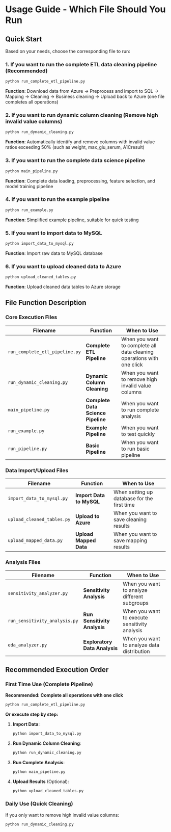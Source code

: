 # Usage Guide - Which File Should You Run

## Quick Start

Based on your needs, choose the corresponding file to run:

### 1. If you want to run the complete ETL data cleaning pipeline (Recommended)
```bash
python run_complete_etl_pipeline.py
```
**Function**: Download data from Azure → Preprocess and import to SQL → Mapping → Cleaning → Business cleaning → Upload back to Azure (one file completes all operations)

### 2. If you want to run dynamic column cleaning (Remove high invalid value columns)
```bash
python run_dynamic_cleaning.py
```
**Function**: Automatically identify and remove columns with invalid value ratios exceeding 50% (such as weight, max_glu_serum, A1Cresult)

### 3. If you want to run the complete data science pipeline
```bash
python main_pipeline.py
```
**Function**: Complete data loading, preprocessing, feature selection, and model training pipeline

### 4. If you want to run the example pipeline
```bash
python run_example.py
```
**Function**: Simplified example pipeline, suitable for quick testing

### 5. If you want to import data to MySQL
```bash
python import_data_to_mysql.py
```
**Function**: Import raw data to MySQL database

### 6. If you want to upload cleaned data to Azure
```bash
python upload_cleaned_tables.py
```
**Function**: Upload cleaned data tables to Azure storage

## File Function Description

### Core Execution Files
| Filename | Function | When to Use |
|----------|----------|-------------|
| `run_complete_etl_pipeline.py` | **Complete ETL Pipeline** | When you want to complete all data cleaning operations with one click |
| `run_dynamic_cleaning.py` | **Dynamic Column Cleaning** | When you want to remove high invalid value columns |
| `main_pipeline.py` | **Complete Data Science Pipeline** | When you want to run complete analysis |
| `run_example.py` | **Example Pipeline** | When you want to test quickly |
| `run_pipeline.py` | **Basic Pipeline** | When you want to run basic pipeline |

### Data Import/Upload Files
| Filename | Function | When to Use |
|----------|----------|-------------|
| `import_data_to_mysql.py` | **Import Data to MySQL** | When setting up database for the first time |
| `upload_cleaned_tables.py` | **Upload to Azure** | When you want to save cleaning results |
| `upload_mapped_data.py` | **Upload Mapped Data** | When you want to save mapping results |

### Analysis Files
| Filename | Function | When to Use |
|----------|----------|-------------|
| `sensitivity_analyzer.py` | **Sensitivity Analysis** | When you want to analyze different subgroups |
| `run_sensitivity_analysis.py` | **Run Sensitivity Analysis** | When you want to execute sensitivity analysis |
| `eda_analyzer.py` | **Exploratory Data Analysis** | When you want to analyze data distribution |

## Recommended Execution Order

### First Time Use (Complete Pipeline)
**Recommended: Complete all operations with one click**
```bash
python run_complete_etl_pipeline.py
```

**Or execute step by step:**
1. **Import Data**:
   ```bash
   python import_data_to_mysql.py
   ```

2. **Run Dynamic Column Cleaning**:
   ```bash
   python run_dynamic_cleaning.py
   ```

3. **Run Complete Analysis**:
   ```bash
   python main_pipeline.py
   ```

4. **Upload Results** (Optional):
   ```bash
   python upload_cleaned_tables.py
   ```

### Daily Use (Quick Cleaning)
If you only want to remove high invalid value columns:
```bash
python run_dynamic_cleaning.py
``` 